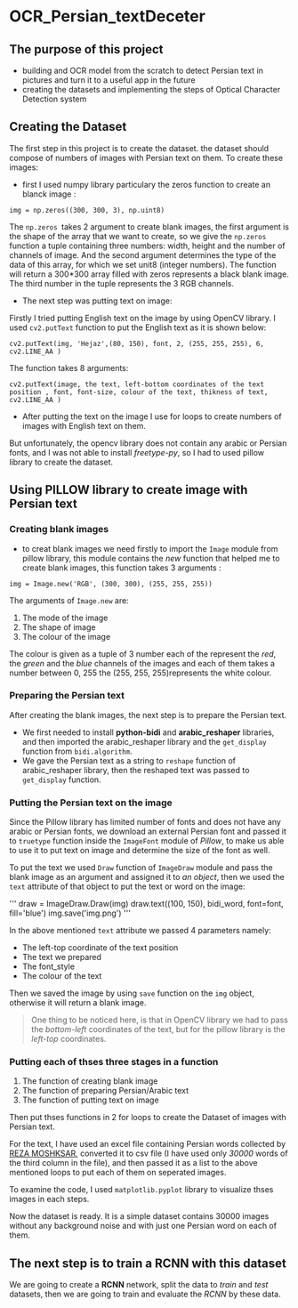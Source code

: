 # OCR_Persian_textDeceter

## The purpose of this project
* building and OCR model from the scratch to detect Persian text in pictures and turn it to a useful app in the future
* creating the datasets and implementing the steps of Optical Character Detection system


## Creating the Dataset
The first step in this project is to create the dataset. the dataset should compose of numbers of images with Persian text on them. To create these images:


+ first I used numpy library particulary the zeros function to create an blanck image :

`img = np.zeros((300, 300, 3), np.uint8)`

The `np.zeros `takes 2 argument to create blank images, the first argument is the shape of the array that we want to create, so we give the `np.zeros` function a  tuple containing three numbers: width, height and the number of channels of image. And the second argument determines the type of the data of this array, for which we set unit8 (integer numbers). The function will return a 300*300 array filled with zeros represents a black blank image. The third number in the tuple represents the 3 RGB channels.

+ The next step was putting text on image:


Firstly I tried putting English text on the image by using OpenCV library. I used `cv2.putText` function to put the English text as it is shown below:


`cv2.putText(img, 'Hejaz',(80, 150), font, 2, (255, 255, 255), 6, cv2.LINE_AA )`


The function takes 8 arguments:


`cv2.putText(image, the text, left-bottom coordinates of the text position , font, font-size, colour of the text, thikness of text, cv2.LINE_AA )`

+ After putting the text on the image I use for loops to create numbers of images with English text on them. 

But unfortunately, the opencv library does not contain any arabic or Persian fonts, and I was not able to install *freetype-py*, so I had to used pillow library to create the dataset.


## Using PILLOW library to create image with Persian text

### Creating blank images

- to creat blank images we need firstly to import the `Image` module from pillow library, this module contains the *new* function that helped me to create blank images, this function takes 3 arguments :


`img = Image.new('RGB', (300, 300), (255, 255, 255))`


The arguments of `Image.new` are:
 
 1. The mode of the image
 2. The shape of image 
 3. The colour of the image 
     
The colour is given as a tuple of 3 number each of the represent the *red*, the *green* and the *blue* channels of the images and each of them takes a number between 0, 255
the (255, 255, 255)represents the white colour.


### Preparing the Persian text
After creating the blank images, the next step is to prepare the Persian text.


  * We first needed to install **python-bidi** and __arabic_reshaper__ libraries, and then imported the arabic_reshaper library and the `get_display` function from `bidi.algorithm`. 
* We gave the Persian text as a string to `reshape` function of arabic_reshaper library, then the reshaped text was passed to `get_display` function.


### Putting the Persian text on the image
Since the Pillow library has limited number of fonts and does not have any arabic or Persian fonts, we download an external Persian font and passed it to `truetype` function inside the `ImageFont` module of *Pillow*, to make us able to use it to put text on image and determine the size of the font as well.


To put the text we used `Draw` function of `ImageDraw` module and pass the blank image as an argument and assigned it to *an object*, then we used the `text` attribute of that object to put the text or word on the image:

'''
draw = ImageDraw.Draw(img)
draw.text((100, 150), bidi_word, font=font, fill='blue')
img.save('img.png')
'''
       

In the above mentioned `text` attribute we passed 4 parameters namely:


- The left-top coordinate of the text position 
- The text we prepared 
- The font_style 
- The colour of the text


Then we saved the image by using `save` function on the `img` object, otherwise it will return a blank image. 


> One thing to be noticed here, is that in OpenCV library we had to pass the *bottom-left* coordinates of the text, but for the pillow library is the *left-top* coordinates.

### Putting each of thses three stages in a function 
 1. The function of creating blank image
 2. The function of preparing Persian/Arabic text
 3. The function of putting text on image

Then put thses functions in 2 for loops to create the Dataset of images with Persian text.


For the text, I have used an excel file containing Persian words collected by [REZA MOSHKSAR](https://groups.google.com/forum/#!topic/persian-computing/qM5NxAr344M), converted it to csv file (I have used only *30000* words of the third column in the file), and then passed it as a list to the above mentioned loops to put each of them on seperated images.


To examine the code, I used `matplotlib.pyplot` library to visualize thses images in each steps.


Now the dataset is ready. It is a simple dataset contains 30000 images without any background noise and with just one Persian word on each of them.


## The next step is to train a RCNN with this dataset

We are going to create a **RCNN** network, split the data to *train* and _test_ datasets, then we are going to train and evaluate the *RCNN* by these data.
